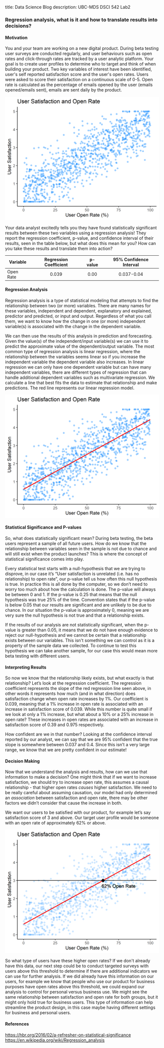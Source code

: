 title: Data Science Blog
description: UBC-MDS DSCI 542 Lab2

### Regression analysis, what is it and how to translate results into decisions?

#### Motivation
You and your team are working on a new digital product.  During beta testing user surveys are conducted regularly, and user behaviours such as open rates and click-through rates are tracked by a user analytic platform.  Your goal is to create user profiles to determine who to target and think of when building your product.  Two key variables of interest have been identified, user's self reported satisfaction score and the user's open rates.  Users were asked to score their satisfaction on a continuous scale of 0-5.  Open rate is calculated as the percentage of emails opened by the user (emails opened/emails sent), emails are sent daily by the product.  

![fig1](fig1.png )

Your data analyst excitedly tells you they have found statistically significant results between these two variables using a regression analysis!  They report the regression coefficient, p-value, and confidence interval of their results, seen in the table below, but what does this mean for you?  How can you take these results and translate them into action?  

|Variable | Regression Coefficient | p-value | 95% Confidence Interval |
|----------|:------------------------:|:--------:|:-------------------------:|
|Open Rate | 0.039| 0.00| 0.037-0.04|

#### Regression Analysis
Regression analysis is a type of statistical modeling that attempts to find the relationship between two (or more) variables.  There are many names for these variables, independent and dependent, explanatory and explained, predictor and predicted, or input and output. Regardless of what you call them, we want to know how the change in one (or more) independent variable(s) is associated with the change in the dependent variable.  

We can then use the results of this analysis in prediction and forecasting.  Given the value(s) of the independent/input variable(s) we can use it to predict the approximate value of the dependent/output variable.  The most common type of regression analysis is linear regression, where the relationship between the variables seems linear so if you increase the independent variable the dependent variable also increases.  In linear regression we can only have one dependent variable but can have many independent variables, there are different types of regression that can handle additional dependent variables such as multivariate regression. We calculate a line that best fits the data to estimate that relationship and make predictions.   The red line represents our linear regression model.

![fig3](fig3.png)

#### Statistical Significance and P-values
So, what does statistically significant mean?  During beta testing, the beta users represent a sample of all future users.  How do we know that the relationship between variables seen in the sample is not due to chance and will still exist when the product launches?  This is where the concept of statistical significance comes into play.   

Every statistical test starts with a null-hypothesis that we are trying to disprove, in our case it’s “User satisfaction is unrelated (i.e. has no relationship) to open rate”, our p-value tell us how often this null hypothesis is true.  In practice this is all done by the computer, so we don’t need to worry too much about how the calculation is done.  The p-value will always be between 0 and 1.  If the p-value is 0.25 that means that the null hypothesis was true 25% of the time.  Convention states that if the p-value is below 0.05 that our results are significant and are unlikely to be due to chance.  In our situation the p-value is approximately 0, meaning we are very sure the null hypothesis is not true and that a relationship exists. 

If the results of our analysis are not statistically significant, when the p-value is greater than 0.05, it means that we do not have enough evidence to reject our null-hypothesis and we cannot be certain that a relationship exists between our variables.  This isn't something we can control as it is a property of the sample data we collected.  To continue to test this hypothesis we can take another sample, for our case this would mean more beta testing with different users.

#### Interpreting Results
So now we know that the relationship likely exists, but what exactly is that relationship?   Let’s look at the regression coefficient.  The regression coefficient represents the slope of the red regression line seen above, in other words it represents how much (and in what direction) does satisfaction change when open rate increases by 1%.   Our coefficient is 0.039, meaning that a 1% increase in open rate is associated with an increase in satisfaction score of 0.039.  While this number is quite small if we look at only a 1% increase, but what about a 10% or a 25% increase in open rate?  These increases in open rates are associated with an increase in satisfaction score of 0.39 and 0.975 respectively. 

How confident are we in that number?  Looking at the confidence interval reported by our analyst, we can say that we are 95% confident that the true slope is somewhere between 0.037 and 0.4. Since this isn’t a very large range, we know that we are pretty confident in our estimate! 

#### Decision Making
Now that we understand the analysis and results, how can we use that information to make a decision?  One might think that if we want to increase satisfaction, we should try to increase open rate, this assumes a causal relationship - that higher open rates *causes* higher satisfaction.  We need to be really careful about assuming causation, our model had only determined an *association* between satisfaction and open rate, there may be other factors we didn’t consider that cause the increase in both.  

We want our users to be satisfied with our product, for example let’s say satisfaction score of 3 and above.  Our target user profile would be someone with an open rate of approximately 62% or above.  

![fig4](fig4.png)

So what type of users have these higher open rates?  If we don't already have this data, our next step could be to conduct targeted surveys with users above this threshold to determine if there are additional indicators we can use for further analysis.  If we did already have this information on our users, for example we know that people who use our product for business purposes have open rates above this threshold, we could expand our analysis to control for personal versus business use.  We might see the same relationship between satisfaction and open rate for both groups, but it might only hold true for business users.  This type of information can help streamline the product design, in this case maybe having different settings for business and personal users. 

#### References
https://hbr.org/2016/02/a-refresher-on-statistical-significance <br>
https://en.wikipedia.org/wiki/Regression_analysis